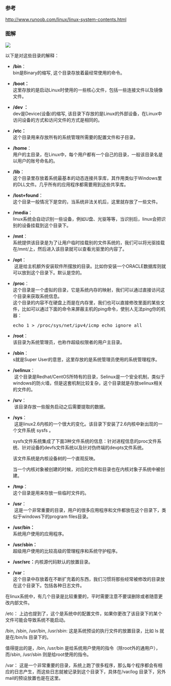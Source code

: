 ### 参考
http://www.runoob.com/linux/linux-system-contents.html

### 图解

![](http://www.runoob.com/wp-content/uploads/2014/06/003vPl7Rty6E8kZRlAEdc690.jpg)

<p>以下是对这些目录的解释：</p>
<ul><li><p><strong>/bin</strong>：<br> bin是Binary的缩写, 这个目录存放着最经常使用的命令。</p></li>
<li><p><strong>/boot：</strong><br>这里存放的是启动Linux时使用的一些核心文件，包括一些连接文件以及镜像文件。</p></li>
<li><p><strong>/dev ：</strong><br>dev是Device(设备)的缩写, 该目录下存放的是Linux的外部设备，在Linux中访问设备的方式和访问文件的方式是相同的。</p></li>
<li><p><strong>/etc：</strong><br>这个目录用来存放所有的系统管理所需要的配置文件和子目录。</p></li>
<li><p><strong>/home</strong>：<br>用户的主目录，在Linux中，每个用户都有一个自己的目录，一般该目录名是以用户的账号命名的。</p></li>
<li><p><strong>/lib</strong>：<br>这个目录里存放着系统最基本的动态连接共享库，其作用类似于Windows里的DLL文件。几乎所有的应用程序都需要用到这些共享库。</p></li>
<li><p><strong>/lost+found</strong>：<br>这个目录一般情况下是空的，当系统非法关机后，这里就存放了一些文件。</p></li>
<li><p><strong>/media</strong>：<br> linux系统会自动识别一些设备，例如U盘、光驱等等，当识别后，linux会把识别的设备挂载到这个目录下。</p></li>
<li><p><strong>/mnt</strong>：<br>系统提供该目录是为了让用户临时挂载别的文件系统的，我们可以将光驱挂载在/mnt/上，然后进入该目录就可以查看光驱里的内容了。</p></li>
<li><p><strong>/opt</strong>：<br>&nbsp;这是给主机额外安装软件所摆放的目录。比如你安装一个ORACLE数据库则就可以放到这个目录下。默认是空的。</p></li>
<li><p><strong>/proc</strong>：<br>这个目录是一个虚拟的目录，它是系统内存的映射，我们可以通过直接访问这个目录来获取系统信息。<br>这个目录的内容不在硬盘上而是在内存里，我们也可以直接修改里面的某些文件，比如可以通过下面的命令来屏蔽主机的ping命令，使别人无法ping你的机器：</p><pre class="prettyprint prettyprinted" style=""><span class="pln">echo </span><span class="lit">1</span><span class="pln"> </span><span class="pun">&gt;</span><span class="pln"> </span><span class="str">/proc/</span><span class="pln">sys</span><span class="pun">/</span><span class="pln">net</span><span class="pun">/</span><span class="pln">ipv4</span><span class="pun">/</span><span class="pln">icmp_echo_ignore_all</span></pre></li>
<li><p><strong>/root</strong>：<br>该目录为系统管理员，也称作超级权限者的用户主目录。</p></li>
<li><p><strong>/sbin</strong>：<br> s就是Super User的意思，这里存放的是系统管理员使用的系统管理程序。</p></li>
<li><p><strong>/selinux</strong>：<br>&nbsp;这个目录是Redhat/CentOS所特有的目录，Selinux是一个安全机制，类似于windows的防火墙，但是这套机制比较复杂，这个目录就是存放selinux相关的文件的。</p></li>
<li><p><strong>/srv</strong>：<br>&nbsp;该目录存放一些服务启动之后需要提取的数据。</p></li>
<li><p><strong>/sys</strong>：<br>&nbsp;这是linux2.6内核的一个很大的变化。该目录下安装了2.6内核中新出现的一个文件系统&nbsp;sysfs&nbsp;。</p>sysfs文件系统集成了下面3种文件系统的信息：针对进程信息的proc文件系统、针对设备的devfs文件系统以及针对伪终端的devpts文件系统。<p></p><p>该文件系统是内核设备树的一个直观反映。</p><p>当一个内核对象被创建的时候，对应的文件和目录也在内核对象子系统中被创建。</p></li>
<li><p><strong>/tmp</strong>：<br>这个目录是用来存放一些临时文件的。</p></li>
<li><p><strong>/usr</strong>：<br>&nbsp;这是一个非常重要的目录，用户的很多应用程序和文件都放在这个目录下，类似于windows下的program files目录。</p></li>
<li><p><strong>/usr/bin：</strong><br>系统用户使用的应用程序。</p></li>
<li><p><strong>/usr/sbin：</strong><br>超级用户使用的比较高级的管理程序和系统守护程序。</p></li>
<li><p><strong>/usr/src：</strong>内核源代码默认的放置目录。</p></li>
<li><p><strong>/var</strong>：<br>这个目录中存放着在不断扩充着的东西，我们习惯将那些经常被修改的目录放在这个目录下。包括各种日志文件。</p></li></ul>
<p>在linux系统中，有几个目录是比较重要的，平时需要注意不要误删除或者随意更改内部文件。</p>
<p>/etc：&nbsp;上边也提到了，这个是系统中的配置文件，如果你更改了该目录下的某个文件可能会导致系统不能启动。</p><p>/bin, /sbin, /usr/bin, /usr/sbin:&nbsp;这是系统预设的执行文件的放置目录，比如&nbsp;ls&nbsp;就是在/bin/ls&nbsp;目录下的。</p><p>值得提出的是，/bin, /usr/bin&nbsp;是给系统用户使用的指令（除root外的通用户），而/sbin, /usr/sbin&nbsp;则是给root使用的指令。 </p><p>/var：&nbsp;这是一个非常重要的目录，系统上跑了很多程序，那么每个程序都会有相应的日志产生，而这些日志就被记录到这个目录下，具体在/var/log&nbsp;目录下，另外mail的预设放置也是在这里。</p>	
